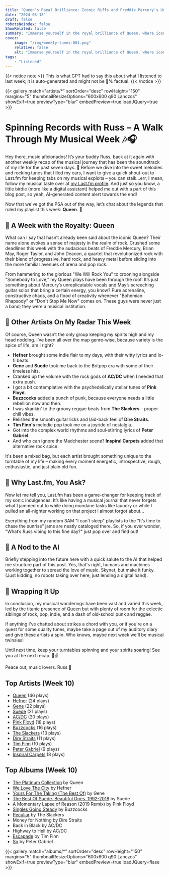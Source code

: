 ```yaml
---
title: "Queen's Royal Brilliance: Iconic Riffs and Freddie Mercury's Unmatched Vocals"
date: "2024-03-18"
draft: false
robotsNoIndex: false
ShowRelated: false
summary: "Immerse yourself in the royal brilliance of Queen, where iconic riffs meet Freddie Mercury's"
cover:
    image: "/img/weekly-tunes-001.png"
    relative: false
    alt: "Immerse yourself in the royal brilliance of Queen, where iconic riffs meet Freddie Mercury's"
tags:
    - "Listened"
---
```


{{< notice note >}}
This is what GPT had to say this about what I listened to last week; it is auto-generated and might not be 💯% factual.
{{< /notice >}}

{{< gallery match="artists/*" sortOrder="desc" rowHeight="150" margins="5" thumbnailResizeOptions="600x600 q90 Lanczos" showExif=true previewType="blur" embedPreview=true loadJQuery=true >}}

# Spinning Records with Russ – A Walk Through My Musical Week 🎶🎧

Hey there, music aficionados! It’s your buddy Russ, back at it again with another weekly recap of the musical journey that has been the soundtrack of my life for the past seven days. 🕺 Before we dive into the sweet melodies and rocking tunes that filled my ears, I want to give a quick shout-out to Last.fm for keeping tabs on my musical exploits – you can stalk...err, I mean, follow my musical taste over at [my Last.fm profile](https://www.last.fm/user/RussMckendrick). And just so you know, a little birdie (more like a digital assistant) helped me out with a part of this blog post, so yeah, AI-generated content alert towards the end! 

Now that we've got the PSA out of the way, let’s chat about the legends that ruled my playlist this week: **Queen**. 👑

## 🥁 A Week with the Royalty: Queen

What can I say that hasn’t already been said about the iconic Queen? Their name alone evokes a sense of majesty in the realm of rock. Crushed some deadlines this week with the audacious beats of Freddie Mercury, Brian May, Roger Taylor, and John Deacon, a quartet that revolutionized rock with their blend of progressive, hard rock, and heavy metal before sliding into the more familiar avenues of arena and pop rock.

From hammering to the glorious "We Will Rock You" to crooning alongside "Somebody to Love,” my Queen plays have been through the roof. It’s just something about Mercury’s unreplicatable vocals and May’s screeching guitar solos that bring a certain energy, you know? Pure adrenaline, constructive chaos, and a flood of creativity whenever "Bohemian Rhapsody" or "Don't Stop Me Now" comes on. These guys were never just a band; they were a musical institution.

## 🎸 Other Artists On My Radar This Week

Of course, Queen wasn’t the only group keeping my spirits high and my head nodding. I’ve been all over the map genre-wise, because variety is the spice of life, am I right?

- **Hefner** brought some indie flair to my days, with their witty lyrics and lo-fi beats.
- **Gene** and **Suede** took me back to the Britpop era with some of their timeless hits.
- Cranked up the volume with the rock gods of **AC/DC** when I needed that extra push.
- I got a bit contemplative with the psychedelically stellar tunes of **Pink Floyd**.
- **Buzzcocks** added a punch of punk, because everyone needs a little rebellion now and then.
- I was skankin' to the groovy reggae beats from **The Slackers** – proper chill vibes.
- Relished the smooth guitar licks and laid-back feel of **Dire Straits**.
- **Tim Finn's** melodic pop took me on a joyride of nostalgia.
- Got into the complex world rhythms and soul-stirring lyrics of **Peter Gabriel**.
- And who can ignore the Madchester scene? **Inspiral Carpets** added that alternative rock spice.

It's been a mixed bag, but each artist brought something unique to the turntable of my life – making every moment energetic, introspective, rough, enthusiastic, and just plain old fun.

## 🎼 Why Last.fm, You Ask?

Now let me tell you, Last.fm has been a game-changer for keeping track of my sonic indulgences. It’s like having a musical journal that never forgets what I jammed out to while doing mundane tasks like laundry or while I pulled an all-nighter working on that project I almost forgot about...

Everything from my random 3AM "I can't sleep" playlists to the "It’s time to chase the sunrise" jams are neatly cataloged there. So, if you ever wonder, "What’s Russ vibing to this fine day?" just pop over and find out! 

## 🤖 A Nod to the AI

Briefly stepping into the future here with a quick salute to the AI that helped me structure part of this post. Yes, that's right, humans and machines working together to spread the love of music. Skynet, but make it funky. (Just kidding, no robots taking over here, just lending a digital hand).

## 🌟 Wrapping It Up

In conclusion, my musical wanderings have been vast and varied this week, led by the titanic presence of Queen but with plenty of room for the eclectic siblings of rock, pop, indie, and a dash of old-school punk and reggae.

If anything I've chatted about strikes a chord with you, or if you're on a quest for some quality tunes, maybe take a page out of my auditory diary and give these artists a spin. Who knows, maybe next week we'll be musical twinsies!

Until next time, keep your turntables spinning and your spirits soaring! See you at the next recap. 🎵✌️

Peace out, music lovers. 
Russ 🎸

## Top Artists (Week 10)

- [Queen](https://www.russ.fm/artist/queen/) (46 plays)
- [Hefner](https://www.russ.fm/artist/hefner/) (24 plays)
- [Gene](https://www.russ.fm/artist/gene/) (22 plays)
- [Suede](https://www.russ.fm/artist/suede/) (21 plays)
- [AC/DC](https://www.russ.fm/artist/ac-dc/) (20 plays)
- [Pink Floyd](https://www.russ.fm/artist/pink-floyd/) (18 plays)
- [Buzzcocks](https://www.russ.fm/artist/buzzcocks/) (16 plays)
- [The Slackers](https://www.russ.fm/artist/the-slackers/) (13 plays)
- [Dire Straits](https://www.russ.fm/artist/dire-straits/) (11 plays)
- [Tim Finn](https://www.russ.fm/artist/tim-finn/) (10 plays)
- [Peter Gabriel](https://www.russ.fm/artist/peter-gabriel/) (9 plays)
- [Inspiral Carpets](https://www.russ.fm/artist/inspiral-carpets/) (8 plays)


## Top Albums (Week 10)

- [The Platinum Collection](https://www.russ.fm/albums/the-platinum-collection-23601854/) by Queen
- [We Love The City](https://www.russ.fm/albums/we-love-the-city-21297037/) by Hefner
- [Yours For The Taking (The Best Of)](https://www.russ.fm/albums/yours-for-the-taking-the-best-of-15778008/) by Gene
- [The Best Of Suede. Beautiful Ones. 1992-2018](https://www.russ.fm/albums/the-best-of-suede-beautiful-ones-1992-2018-16073517/) by Suede
- A Momentary Lapse of Reason (2019 Remix) by Pink Floyd
- [Singles Going Steady](https://www.russ.fm/albums/singles-going-steady-30026605/) by Buzzcocks
- [Peculiar](https://www.russ.fm/albums/peculiar-13689689/) by The Slackers
- Money for Nothing by Dire Straits
- Back in Black by AC/DC
- Highway to Hell by AC/DC
- [Escapade](https://www.russ.fm/albums/escapade-2733922/) by Tim Finn
- [So](https://www.russ.fm/albums/so-379036/) by Peter Gabriel


{{< gallery match="albums/*" sortOrder="desc" rowHeight="150" margins="5" thumbnailResizeOptions="600x600 q90 Lanczos" showExif=true previewType="blur" embedPreview=true loadJQuery=flase >}}